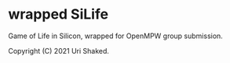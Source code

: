 # wrapped SiLife

Game of Life in Silicon, wrapped for OpenMPW group submission.

Copyright (C) 2021 Uri Shaked.
